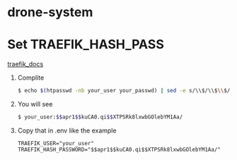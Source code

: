 # drone-system

# Set TRAEFIK_HASH_PASS
[traefik_docs](https://doc.traefik.io/traefik/middlewares/http/basicauth/)

1. Complite 
    ```bash
    $ echo $(htpasswd -nb your_user your_passwd) | sed -e s/\\$/\\$\\$/g
    ```
2. You will see
    ```bash
    $ your_user:$$apr1$$kuCA0.qi$$XTPSRk8lxwbGOlebYM1Aa/
    ```
3. Copy that in .env like the example

    ```
    TRAEFIK_USER="your_user"
    TRAEFIK_HASH_PASSWORD="$$apr1$$kuCA0.qi$$XTPSRk8lxwbGOlebYM1Aa/"
    ```
